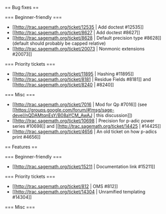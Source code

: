 == Bug fixes ==


=== Beginner-friendly ===

 * [[http://trac.sagemath.org/ticket/12535 | Add doctest #12535]]
 * [[http://trac.sagemath.org/ticket/8627 | Add doctest #8627]]
 * [[http://trac.sagemath.org/ticket/8628 | Default precision type #8628]] (default should probably be capped relative)
 * [[http://trac.sagemath.org/ticket/20073 | Nonmonic extensions #20073]]

=== Priority tickets ===

 * [[http://trac.sagemath.org/ticket/11895 | Hashing #11895]]
 * [[http://trac.sagemath.org/ticket/8181 | Residue Fields #8181]] and [[http://trac.sagemath.org/ticket/8240 | #8240]]

=== Misc ===

 * [[http://trac.sagemath.org/ticket/7016 | Mod for Qp #7016]] (see [[https://groups.google.com/forum/#!msg/sage-devel/nQDAMtqnEsY/B08aYCM_AwAJ | this discussion]])
 * [[http://trac.sagemath.org/ticket/10698 | Precision for p-adic power series #10698]] and [[http://trac.sagemath.org/ticket/14425 | #14425]]
 * [[http://trac.sagemath.org/ticket/4656 | An old ticket on how p-adics print #4656]]

== Features ==


=== Beginner-friendly ===

 * [[http://trac.sagemath.org/ticket/15211 | Documentation link #15211]]

=== Priority tickets ===

 * [[http://trac.sagemath.org/ticket/812 | OMS #812]]
 * [[http://trac.sagemath.org/ticket/14304 | Unramified templating #14304]]

=== Misc ===
